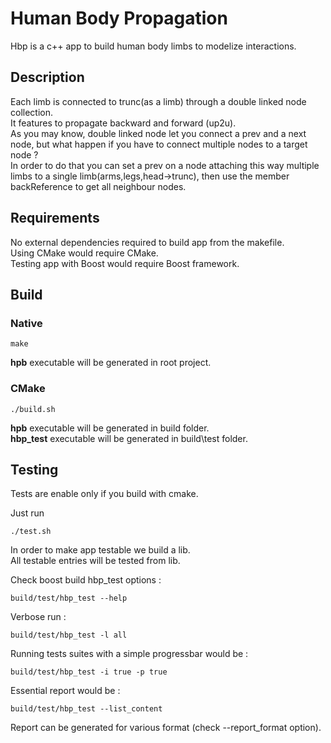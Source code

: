 # Human Body Propagation
Hbp is a c++ app to build human body limbs to modelize interactions.

## Description

Each limb is connected to trunc(as a limb) through a double linked node collection.  
It features to propagate backward and forward (up2u).  
As you may know, double linked node let you connect a prev and a next node, but what happen if you have to connect multiple nodes to a target node ?  
In order to do that you can set a prev on a node attaching this way multiple limbs to a single limb(arms,legs,head->trunc), then use the member backReference to get all neighbour nodes.

## Requirements

No external dependencies required to build app from the makefile.  
Using CMake would require CMake.  
Testing app with Boost would require Boost framework.  

## Build

### Native

```
make
```

**hpb** executable will be generated in root project.

### CMake

```
./build.sh
```

**hpb** executable will be generated in build folder.  
**hbp_test** executable will be generated in build\test folder.

## Testing

Tests are enable only if you build with cmake.  

Just run
```
./test.sh
```

In order to make app testable we build a lib.  
All testable entries will be tested from lib.  

Check boost build hbp_test options :
```
build/test/hbp_test --help
```

Verbose run :

```
build/test/hbp_test -l all
```

Running tests suites with a simple progressbar would be :

```
build/test/hbp_test -i true -p true
```

Essential report would be :

```
build/test/hbp_test --list_content
```

Report can be generated for various format (check --report_format option).